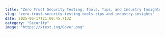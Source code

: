 ```yaml
---
title: "Zero Trust Security Testing: Tools, Tips, and Industry Insights"
slug: "zero-trust-security-testing-tools-tips-and-industry-insights"
date: 2025-06-17T21:00:45.713Z
category: "Security"
image: "https://xtest.ing/Cover.png"
---
```


